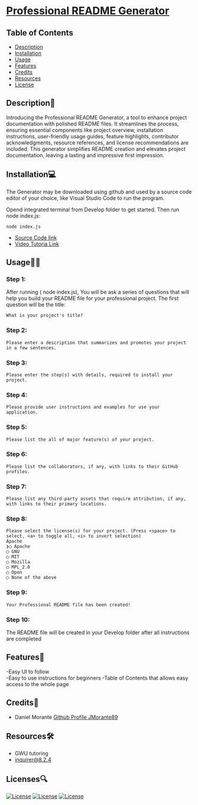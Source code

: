 # [Professional README Generator](https://github.com/JMorante89/Professional-README-Generator-Project)

  ## Table of Contents
  - [Description](#description📝)
  - [Installation](#installation💻)
  - [Usage](#usage👨‍💻)
  - [Features](#features🎁)
  - [Credits](#credits📣)
  - [Resources](#resources🛠️)
  - [License](#licenses🔍)


## Description📝
Introducing the Professional README Generator, a tool to enhance project documentation with polished README files. It streamlines the process, ensuring essential components like project overview, installation instructions, user-friendly usage guides, feature highlights, contributor acknowledgments, resource references, and license recommendations are included. This generator simplifies README creation and elevates project documentation, leaving a lasting and impressive first impression.


## Installation💻
The Generator may be downloaded using github and used by a source code editor of your choice, like Visual Studio Code to run the program.

Opend integrated terminal from Develop folder to get started.  Then run node index.js:

    node index.js

  
- [Source Code link](https://github.com/JMorante89/Professional-README-Generator-Project)
- [Video Tutoria Link](https://drive.google.com/file/d/1wtGOWG1yqjTvtG7S1X2dMOpHDcgnt0WN/view?usp=drive_link)


## Usage👨‍💻

### Step 1:
After running ( node index.js), You will be ask a series of questions that will help you build your README file for your professional project.  The first question will be the title:
      
    What is your project's title?

### Step 2:

    Please enter a description that summarizes and promotes your project in a few sentences.

### Step 3:

    Please enter the step(s) with details, required to install your project.

### Step 4:

    Please provide user instructions and examples for use your application.

### Step 5:

    Please list the all of major feature(s) of your project.

### Step 6:

    Please list the collaborators, if any, with links to their GitHub profiles.

### Step 7:

    Please list any third-party assets that require attribution, if any, with links to their primary locations.

### Step 8:

    Please select the license(s) for your project. (Press <space> to select, <a> to toggle all, <i> to invert selection)
    Apache
    ❯◯ Apache
    ◯ GNU
    ◯ MIT
    ◯ Mozilla
    ◯ MPL_2.0
    ◯ Open
    ◯ None of the above

### Step 9:

    Your Professional README file has been created!

### Step 10:
The README file will be created in your Develop folder after all instructions are completed


## Features🎁
  -Easy UI to follow  
  -Easy to use instructions for beginners
  -Table of Contents that allows easy access to the whole page


 ## Credits📣
- Daniel Morante 
  [Github Profile JMorante89](https://github.com/JMorante89)


## Resources🛠️
- GWU tutoring
- inquirer@8.2.4


## Licenses🔍
[![License](https://img.shields.io/badge/License-Apache-blue.svg)](https://www.apache.org/licenses/LICENSE-2.0) [![License](https://img.shields.io/badge/License-GNU-blue.svg)](https://www.gnu.org/licenses/gpl-3.0.en.html) [![License](https://img.shields.io/badge/License-MPL_2.0-blue.svg)](https://www.mozilla.org/en-US/MPL/2.0/) 